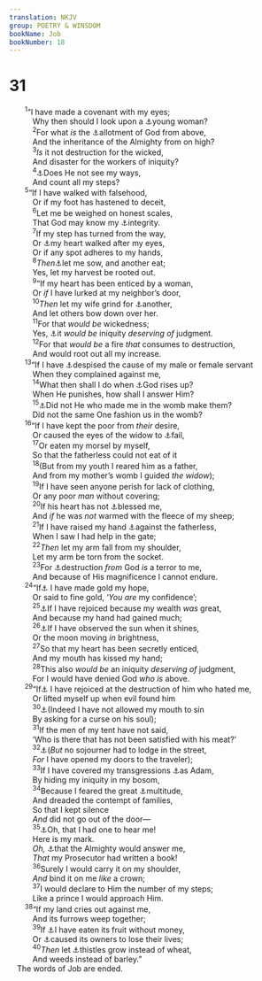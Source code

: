 ```yaml
---
translation: NKJV
group: POETRY & WINSDOM
bookName: Job 
bookNumber: 18
---
```


<div class="title"><h1>31</h1></div>
<span class="verse giop_31_1">  <sup>1</sup>“I have made a covenant with my eyes;<br/>   Why then should I look upon a <a data-toggle="tooltip" data-placement="bottom" title="(Matt. 5:28)">⚓</a>young woman?<br/></span>
<span class="verse giop_31_2">   <sup>2</sup>For what <i>is</i> the <a data-toggle="tooltip" data-placement="bottom" title="Job 20:29">⚓</a>allotment of God from above,<br/>   And the inheritance of the Almighty from on high?<br/></span>
<span class="verse giop_31_3">   <sup>3</sup><i>Is</i> it not destruction for the wicked,<br/>   And disaster for the workers of iniquity?<br/></span>
<span class="verse giop_31_4">   <sup>4</sup><a data-toggle="tooltip" data-placement="bottom" title="(2 Chr. 16:9); Job 24:23; 28:24; 34:21; 36:7; (Prov. 5:21; 15:3; Jer. 32:19)">⚓</a>Does He not see my ways,<br/>   And count all my steps?<br/></span>
<span class="verse giop_31_5">  <sup>5</sup>“If I have walked with falsehood,<br/>   Or if my foot has hastened to deceit,<br/></span>
<span class="verse giop_31_6">   <sup>6</sup>Let me be weighed on honest scales,<br/>   That God may know my <a data-toggle="tooltip" data-placement="bottom" title="Job 23:10; 27:5, 6">⚓</a>integrity.<br/></span>
<span class="verse giop_31_7">   <sup>7</sup>If my step has turned from the way,<br/>   Or <a data-toggle="tooltip" data-placement="bottom" title="Num. 15:39; (Eccl. 11:9); Ezek. 6:9; (Matt. 5:29)">⚓</a>my heart walked after my eyes,<br/>   Or if any spot adheres to my hands,<br/></span>
<span class="verse giop_31_8">   <sup>8</sup><i>Then</i><a data-toggle="tooltip" data-placement="bottom" title="Lev. 26:16; Deut. 28:30, 38; Job 20:18; Mic. 6:15">⚓</a>let me sow, and another eat;<br/>   Yes, let my harvest be rooted out.<br/></span>
<span class="verse giop_31_9">   <sup>9</sup>“If my heart has been enticed by a woman,<br/>   Or <i>if</i> I have lurked at my neighbor’s door,<br/></span>
<span class="verse giop_31_10">   <sup>10</sup><i>Then</i> let my wife grind for <a data-toggle="tooltip" data-placement="bottom" title="Deut. 28:30; 2 Sam. 12:11; Jer. 8:10">⚓</a>another,<br/>   And let others bow down over her.<br/></span>
<span class="verse giop_31_11">   <sup>11</sup>For that <i>would</i> <i>be</i> wickedness;<br/>   Yes, <a data-toggle="tooltip" data-placement="bottom" title="Gen. 38:24; (Lev. 20:10; Deut. 22:22); Job 31:28">⚓</a>it <i>would</i> <i>be</i> iniquity <i>deserving</i> <i>of</i> judgment.<br/></span>
<span class="verse giop_31_12">   <sup>12</sup>For that <i>would</i> <i>be</i> a fire <i>that</i> consumes to destruction,<br/>   And would root out all my increase.<br/></span>
<span class="verse giop_31_13">  <sup>13</sup>“If I have <a data-toggle="tooltip" data-placement="bottom" title="(Deut. 24:14, 15)">⚓</a>despised the cause of my male or female servant<br/>   When they complained against me,<br/></span>
<span class="verse giop_31_14">   <sup>14</sup>What then shall I do when <a data-toggle="tooltip" data-placement="bottom" title="(Ps. 44:21)">⚓</a>God rises up?<br/>   When He punishes, how shall I answer Him?<br/></span>
<span class="verse giop_31_15">   <sup>15</sup><a data-toggle="tooltip" data-placement="bottom" title="Job 34:19; Prov. 14:31; 22:2; (Mal. 2:10)">⚓</a>Did not He who made me in the womb make them?<br/>   Did not the same One fashion us in the womb?<br/></span>
<span class="verse giop_31_16">  <sup>16</sup>“If I have kept the poor from <i>their</i> desire,<br/>   Or caused the eyes of the widow to <a data-toggle="tooltip" data-placement="bottom" title="Job 29:12">⚓</a>fail,<br/></span>
<span class="verse giop_31_17">   <sup>17</sup>Or eaten my morsel by myself,<br/>   So that the fatherless could not eat of it<br/></span>
<span class="verse giop_31_18">   <sup>18</sup>(But from my youth I reared him as a father,<br/>   And from my mother’s womb I guided <i>the</i> <i>widow</i>);<br/></span>
<span class="verse giop_31_19">   <sup>19</sup>If I have seen anyone perish for lack of clothing,<br/>   Or any poor <i>man</i> without covering;<br/></span>
<span class="verse giop_31_20">   <sup>20</sup>If his heart has not <a data-toggle="tooltip" data-placement="bottom" title="(Deut. 24:13)">⚓</a>blessed me,<br/>   And <i>if</i> he was <i>not</i> warmed with the fleece of my sheep;<br/></span>
<span class="verse giop_31_21">   <sup>21</sup>If I have raised my hand <a data-toggle="tooltip" data-placement="bottom" title="Job 22:9">⚓</a>against the fatherless,<br/>   When I saw I had help in the gate;<br/></span>
<span class="verse giop_31_22">   <sup>22</sup><i>Then</i> let my arm fall from my shoulder,<br/>   Let my arm be torn from the socket.<br/></span>
<span class="verse giop_31_23">   <sup>23</sup>For <a data-toggle="tooltip" data-placement="bottom" title="Is. 13:6">⚓</a>destruction <i>from</i> God <i>is</i> a terror to me,<br/>   And because of His magnificence I cannot endure.<br/></span>
<span class="verse giop_31_24">  <sup>24</sup>“If<a data-toggle="tooltip" data-placement="bottom" title="(Matt. 6:19, 20; Mark 10:23–25)">⚓</a> I have made gold my hope,<br/>   Or said to fine gold, ‘<i>You</i> <i>are</i> my confidence’;<br/></span>
<span class="verse giop_31_25">   <sup>25</sup><a data-toggle="tooltip" data-placement="bottom" title="Job 1:3, 10; Ps. 62:10">⚓</a>If I have rejoiced because my wealth <i>was</i> great,<br/>   And because my hand had gained much;<br/></span>
<span class="verse giop_31_26">   <sup>26</sup><a data-toggle="tooltip" data-placement="bottom" title="(Deut. 4:19; 17:3); Ezek. 8:16">⚓</a>If I have observed the sun when it shines,<br/>   Or the moon moving <i>in</i> brightness,<br/></span>
<span class="verse giop_31_27">   <sup>27</sup>So that my heart has been secretly enticed,<br/>   And my mouth has kissed my hand;<br/></span>
<span class="verse giop_31_28">   <sup>28</sup>This also <i>would</i> <i>be</i> an iniquity <i>deserving</i> <i>of</i> judgment,<br/>   For I would have denied God <i>who</i> <i>is</i> above.<br/></span>
<span class="verse giop_31_29">  <sup>29</sup>“If<a data-toggle="tooltip" data-placement="bottom" title="(Prov. 17:5; 24:17); Obad. 12">⚓</a> I have rejoiced at the destruction of him who hated me,<br/>   Or lifted myself up when evil found him<br/></span>
<span class="verse giop_31_30">   <sup>30</sup><a data-toggle="tooltip" data-placement="bottom" title="(Matt. 5:44)">⚓</a>(Indeed I have not allowed my mouth to sin<br/>   By asking for a curse on his soul);<br/></span>
<span class="verse giop_31_31">   <sup>31</sup>If the men of my tent have not said,<br/>   ‘Who is there that has not been satisfied with his meat?’<br/></span>
<span class="verse giop_31_32">   <sup>32</sup><a data-toggle="tooltip" data-placement="bottom" title="Gen. 19:2, 3">⚓</a>(<i>But</i> no sojourner had to lodge in the street,<br/>   <i>For</i> I have opened my doors to the traveler);<br/></span>
<span class="verse giop_31_33">   <sup>33</sup>If I have covered my transgressions <a data-toggle="tooltip" data-placement="bottom" title="Gen. 3:10; (Prov. 28:13)">⚓</a>as Adam,<br/>   By hiding my iniquity in my bosom,<br/></span>
<span class="verse giop_31_34">   <sup>34</sup>Because I feared the great <a data-toggle="tooltip" data-placement="bottom" title="Ex. 23:2">⚓</a>multitude,<br/>   And dreaded the contempt of families,<br/>   So that I kept silence<br/>   <i>And</i> did not go out of the door—<br/></span>
<span class="verse giop_31_35">   <sup>35</sup><a data-toggle="tooltip" data-placement="bottom" title="Job 19:7; 30:20, 24, 28">⚓</a>Oh, that I had one to hear me!<br/>   Here is my mark.<br/>   <i>Oh, </i><a data-toggle="tooltip" data-placement="bottom" title="Job 13:22, 24; 33:10">⚓</a>that the Almighty would answer me,<br/>   <i>That</i> my Prosecutor had written a book!<br/></span>
<span class="verse giop_31_36">   <sup>36</sup>Surely I would carry it on my shoulder,<br/>   <i>And</i> bind it on me <i>like</i> a crown;<br/></span>
<span class="verse giop_31_37">   <sup>37</sup>I would declare to Him the number of my steps;<br/>   Like a prince I would approach Him.<br/></span>
<span class="verse giop_31_38">  <sup>38</sup>“If my land cries out against me,<br/>   And its furrows weep together;<br/></span>
<span class="verse giop_31_39">   <sup>39</sup>If <a data-toggle="tooltip" data-placement="bottom" title="Job 24:6, 10–12; (James 5:4)">⚓</a>I have eaten its fruit without money,<br/>   Or <a data-toggle="tooltip" data-placement="bottom" title="1 Kin. 21:19">⚓</a>caused its owners to lose their lives;<br/></span>
<span class="verse giop_31_40">   <sup>40</sup><i>Then</i> let <a data-toggle="tooltip" data-placement="bottom" title="Gen. 3:18">⚓</a>thistles grow instead of wheat,<br/>   And weeds instead of barley.”<br/> The words of Job are ended.<br/></span>
